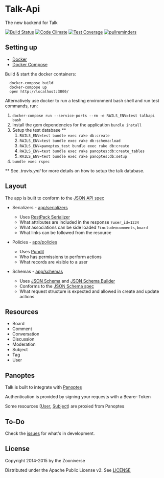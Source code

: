 # Talk-Api

The new backend for Talk

[![Build Status](https://travis-ci.org/zooniverse/Talk-Api.svg?branch=master)](https://travis-ci.org/zooniverse/Talk-Api)
[![Code Climate](https://codeclimate.com/github/zooniverse/Talk-Api/badges/gpa.svg)](https://codeclimate.com/github/zooniverse/Talk-Api)
[![Test Coverage](https://codeclimate.com/github/zooniverse/Talk-Api/badges/coverage.svg)](https://codeclimate.com/github/zooniverse/Talk-Api)
[![pullreminders](https://pullreminders.com/badge.svg)](https://pullreminders.com?ref=badge)

## Setting up
* [Docker](https://docs.docker.com/get-docker/)
* [Docker Compose](https://docs.docker.com/compose/install/)

Build & start the docker containers:

```
  docker-compose build
  docker-compose up
  open http://localhost:3000/
```

Alternatively use docker to run a testing environment bash shell and run test commands, run:

1. `docker-compose run --service-ports --rm -e RAILS_ENV=test talkapi bash`
2. Install the gem dependencies for the application `bundle install`
3. Setup the test database **
    1. `RAILS_ENV=test bundle exec rake db:create`
    2. `RAILS_ENV=test bundle exec rake db:schema:load`
    3. `RAILS_ENV=panoptes_test bundle exec rake db:create`
    4. `RAILS_ENV=test bundle exec rake panoptes:db:create_tables`
    5. `RAILS_ENV=test bundle exec rake panoptes:db:setup`
4. `bundle exec rspec`

** See *.travis.yml* for more details on how to setup the talk database.

## Layout

The app is built to conform to the [JSON API spec](http://jsonapi.org/)

* Serializers - [app/serializers](app/serializers)
  * Uses [RestPack Serializer](https://github.com/RestPack/restpack_serializer)
  * What attributes are included in the response `?user_id=1234`
  * What associations can be side loaded `?include=comments,board`
  * What links can be followed from the resource


* Policies - [app/policies](app/policies)
  * Uses [Pundit](https://github.com/elabs/pundit)
  * Who has permissions to perform actions
  * What records are visible to a user


* Schemas - [app/schemas](app/schemas)
  * Uses [JSON Schema](https://github.com/ruby-json-schema/json-schema) and [JSON Schema Builder](https://github.com/parrish/json-schema_builder)
  * Conforms to the [JSON Schema spec](http://json-schema.org/)
  * What request structure is expected and allowed in create and update actions

## Resources

* Board
* Comment
* Conversation
* Discussion
* Moderation
* Subject
* Tag
* User

## Panoptes

Talk is built to integrate with [Panoptes](https://github.com/zooniverse/panoptes)

Authentication is provided by signing your requests with a Bearer-Token

Some resources ([User](app/models/user.rb), [Subject](app/models/subject.rb)) are proxied from Panoptes


## To-Do

Check the [issues](https://github.com/zooniverse/Talk-Api/issues) for what's in development.


## License

Copyright 2014-2015 by the Zooniverse

Distributed under the Apache Public License v2. See [LICENSE](LICENSE)
